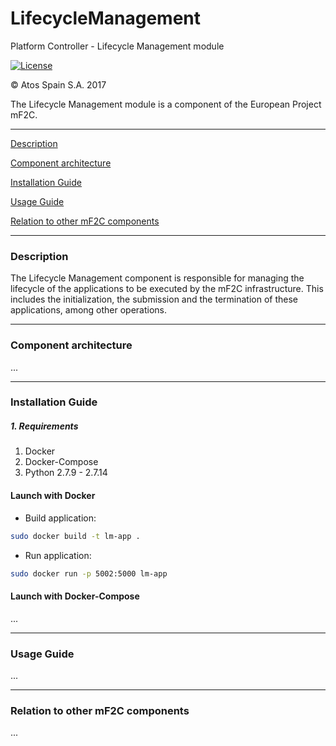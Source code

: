 # LifecycleManagement
Platform Controller - Lifecycle Management module

[![License](https://img.shields.io/badge/License-Apache%202.0-blue.svg)](https://opensource.org/licenses/Apache-2.0)

&copy; Atos Spain S.A. 2017

The Lifecycle Management module is a component of the European Project mF2C.

-----------------------

[Description](#description)

[Component architecture](#component-architecture)

[Installation Guide](#installation-guide)

[Usage Guide](#usage-guide)

[Relation to other mF2C components](#relation-to-other-mf2c-components)

-----------------------

### Description

The Lifecycle Management component is responsible for managing the lifecycle of the applications to be executed by the mF2C infrastructure.
This includes the initialization, the submission and the termination of these applications, among other operations.

-----------------------

### Component architecture

...

-----------------------

### Installation Guide

##### 1. Requirements

1. Docker
2. Docker-Compose
3. Python 2.7.9 - 2.7.14

#### Launch with Docker

- Build application:

```bash
sudo docker build -t lm-app .
```

- Run application:

```bash
sudo docker run -p 5002:5000 lm-app
```

#### Launch with Docker-Compose

...

-----------------------

### Usage Guide

...

-----------------------

### Relation to other mF2C components

...
